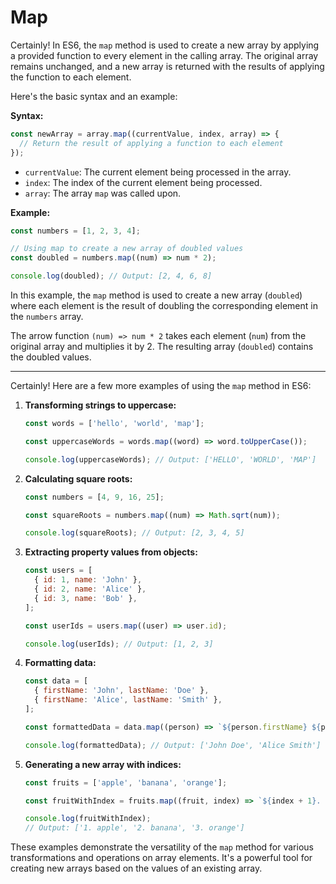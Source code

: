# Map

Certainly! In ES6, the `map` method is used to create a new array by applying a provided function to every element in the calling array. The original array remains unchanged, and a new array is returned with the results of applying the function to each element.

Here's the basic syntax and an example:

**Syntax:**
```javascript
const newArray = array.map((currentValue, index, array) => {
  // Return the result of applying a function to each element
});
```

- `currentValue`: The current element being processed in the array.
- `index`: The index of the current element being processed.
- `array`: The array `map` was called upon.

**Example:**
```javascript
const numbers = [1, 2, 3, 4];

// Using map to create a new array of doubled values
const doubled = numbers.map((num) => num * 2);

console.log(doubled); // Output: [2, 4, 6, 8]
```

In this example, the `map` method is used to create a new array (`doubled`) where each element is the result of doubling the corresponding element in the `numbers` array.

The arrow function `(num) => num * 2` takes each element (`num`) from the original array and multiplies it by 2. The resulting array (`doubled`) contains the doubled values.


---


Certainly! Here are a few more examples of using the `map` method in ES6:

1. **Transforming strings to uppercase:**
   ```javascript
   const words = ['hello', 'world', 'map'];

   const uppercaseWords = words.map((word) => word.toUpperCase());

   console.log(uppercaseWords); // Output: ['HELLO', 'WORLD', 'MAP']
   ```

2. **Calculating square roots:**
   ```javascript
   const numbers = [4, 9, 16, 25];

   const squareRoots = numbers.map((num) => Math.sqrt(num));

   console.log(squareRoots); // Output: [2, 3, 4, 5]
   ```

3. **Extracting property values from objects:**
   ```javascript
   const users = [
     { id: 1, name: 'John' },
     { id: 2, name: 'Alice' },
     { id: 3, name: 'Bob' },
   ];

   const userIds = users.map((user) => user.id);

   console.log(userIds); // Output: [1, 2, 3]
   ```

4. **Formatting data:**
   ```javascript
   const data = [
     { firstName: 'John', lastName: 'Doe' },
     { firstName: 'Alice', lastName: 'Smith' },
   ];

   const formattedData = data.map((person) => `${person.firstName} ${person.lastName}`);

   console.log(formattedData); // Output: ['John Doe', 'Alice Smith']
   ```

5. **Generating a new array with indices:**
   ```javascript
   const fruits = ['apple', 'banana', 'orange'];

   const fruitWithIndex = fruits.map((fruit, index) => `${index + 1}. ${fruit}`);

   console.log(fruitWithIndex);
   // Output: ['1. apple', '2. banana', '3. orange']
   ```

These examples demonstrate the versatility of the `map` method for various transformations and operations on array elements. It's a powerful tool for creating new arrays based on the values of an existing array.
